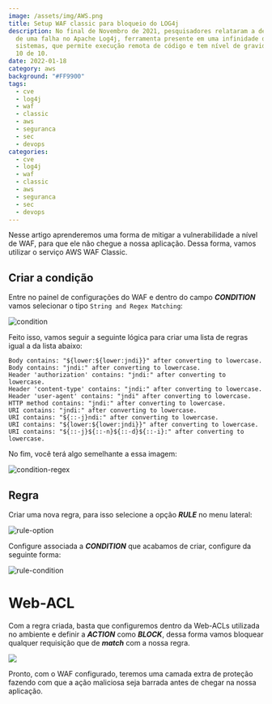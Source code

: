 ```yaml
---
image: /assets/img/AWS.png
title: Setup WAF classic para bloqueio do LOG4j
description: No final de Novembro de 2021, pesquisadores relataram a descoberta
  de uma falha no Apache Log4j, ferramenta presente em uma infinidade de
  sistemas, que permite execução remota de código e tem nível de gravidade CVSS
  10 de 10.
date: 2022-01-18
category: aws
background: "#FF9900"
tags:
  - cve
  - log4j
  - waf
  - classic
  - aws
  - seguranca
  - sec
  - devops
categories:
  - cve
  - log4j
  - waf
  - classic
  - aws
  - seguranca
  - sec
  - devops
---
```

Nesse artigo aprenderemos uma forma de mitigar a vulnerabilidade a nível de WAF, para que ele não chegue a nossa aplicação. Dessa forma, vamos utilizar o serviço AWS WAF Classic.

## Criar a condição

Entre no painel de configurações do WAF e dentro do campo ***CONDITION*** vamos selecionar o tipo `String and Regex Matching`:

![condition](/assets/img/waf-1.png)

Feito isso, vamos seguir a seguinte lógica para criar uma lista de regras igual a da lista abaixo:

```
Body contains: "${lower:${lower:jndi}}" after converting to lowercase.
Body contains: "jndi:" after converting to lowercase.
Header 'authorization' contains: "jndi:" after converting to lowercase.
Header 'content-type' contains: "jndi:" after converting to lowercase.
Header 'user-agent' contains: "jndi" after converting to lowercase.
HTTP method contains: "jndi:" after converting to lowercase.
URI contains: "jndi:" after converting to lowercase.
URI contains: "${::-j}ndi:" after converting to lowercase.
URI contains: "${lower:${lower:jndi}}" after converting to lowercase.
URI contains: "${::-j}${::-n}${::-d}${::-i}:" after converting to lowercase.
```

No fim, você terá algo semelhante a essa imagem:

![condition-regex](/assets/img/waf-3.png)

## Regra

Criar uma nova regra, para isso selecione a opção ***RULE*** no menu lateral:

![rule-option](/assets/img/waf-2.png)

Configure associada a ***CONDITION*** que acabamos de criar, configure da seguinte forma:

![rule-condition](/assets/img/waf-4.png)

# Web-ACL

Com a regra criada, basta que configuremos dentro da Web-ACLs utilizada no ambiente e definir a ***ACTION*** como ***BLOCK***, dessa forma vamos bloquear qualquer requisição que de ***match*** com a nossa regra.

![](/assets/img/waf-5.png)

Pronto, com o WAF configurado, teremos uma camada extra de proteção fazendo com que a ação maliciosa seja barrada antes de chegar na nossa aplicação.
